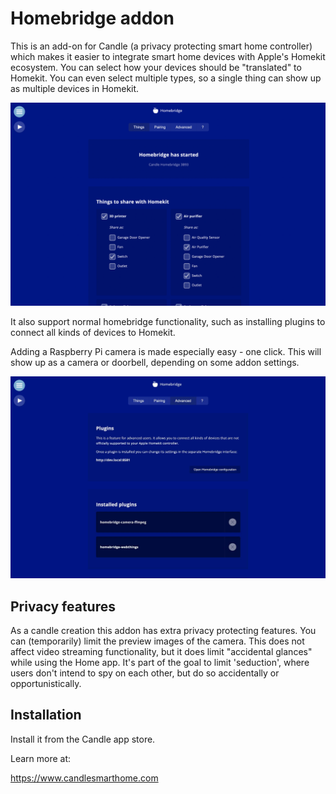 # Homebridge addon

This is an add-on for Candle (a privacy protecting smart home controller) which makes it easier to integrate smart home devices with Apple's Homekit ecosystem. You can select how your devices should be "translated" to Homekit. You can even select multiple types, so a single thing can show up as multiple devices in Homekit.

![Homebridge screenshot](screenshot.png)

It also support normal homebridge functionality, such as installing plugins to connect all kinds of devices to Homekit. 

Adding a Raspberry Pi camera is made especially easy - one click. This will show up as a camera or doorbell, depending on some addon settings.

![Homebridge screenshot](screenshot.jpg)

## Privacy features

As a candle creation this addon has extra privacy protecting features. You can (temporarily) limit the preview images of the camera. This does not affect video streaming functionality, but it does limit "accidental glances" while using the Home app. It's part of the goal to limit 'seduction', where users don't intend to spy on each other, but do so accidentally or opportunistically.

## Installation

Install it from the Candle app store.

Learn more at:

https://www.candlesmarthome.com
